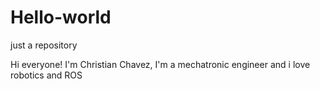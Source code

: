 # Hello-world
just a repository

Hi everyone! I'm Christian Chavez, I'm a mechatronic engineer and i love robotics and ROS
